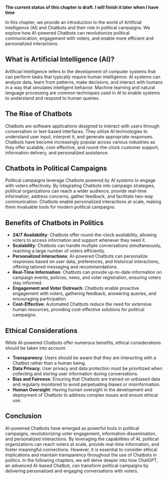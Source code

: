 **The current status of this chapter is draft. I will finish it later when I have time**

In this chapter, we provide an introduction to the world of Artificial Intelligence (AI) and Chatbots and their role in political campaigns. We explore how AI-powered Chatbots can revolutionize political communication, engagement with voters, and enable more efficient and personalized interactions.

What is Artificial Intelligence (AI)?
-------------------------------------

Artificial Intelligence refers to the development of computer systems that can perform tasks that typically require human intelligence. AI systems can analyze data, learn from patterns, make decisions, and interact with humans in a way that simulates intelligent behavior. Machine learning and natural language processing are common techniques used in AI to enable systems to understand and respond to human queries.

The Rise of Chatbots
--------------------

Chatbots are software applications designed to interact with users through conversation or text-based interfaces. They utilize AI technologies to understand user input, interpret it, and generate appropriate responses. Chatbots have become increasingly popular across various industries as they offer scalable, cost-effective, and round-the-clock customer support, information delivery, and personalized assistance.

Chatbots in Political Campaigns
-------------------------------

Political campaigns leverage Chatbots powered by AI systems to engage with voters effectively. By integrating Chatbots into campaign strategies, political organizations can reach a wider audience, provide real-time information, address concerns, gather feedback, and facilitate two-way communication. Chatbots enable personalized interactions at scale, making them invaluable tools for modern political campaigns.

Benefits of Chatbots in Politics
--------------------------------

* **24/7 Availability**: Chatbots offer round-the-clock availability, allowing voters to access information and support whenever they need it.
* **Scalability**: Chatbots can handle multiple conversations simultaneously, reaching a large number of voters efficiently.
* **Personalized Interactions**: AI-powered Chatbots can personalize responses based on user data, preferences, and historical interactions, offering tailored messaging and recommendations.
* **Real-Time Information**: Chatbots can provide up-to-date information on campaign events, policies, news, and voter registration, ensuring voters stay informed.
* **Engagement and Voter Outreach**: Chatbots enable proactive engagement with voters, gathering feedback, answering queries, and encouraging participation.
* **Cost-Effective**: Automated Chatbots reduce the need for extensive human resources, providing cost-effective solutions for political campaigns.

Ethical Considerations
----------------------

While AI-powered Chatbots offer numerous benefits, ethical considerations should be taken into account:

* **Transparency**: Users should be aware that they are interacting with a Chatbot rather than a human being.
* **Data Privacy**: User privacy and data protection must be prioritized when collecting and storing user information during conversations.
* **Bias and Fairness**: Ensuring that Chatbots are trained on unbiased data and regularly monitored to avoid perpetuating biases or misinformation.
* **Human Oversight**: Having human oversight in the development and deployment of Chatbots to address complex issues and ensure ethical use.

Conclusion
----------

AI-powered Chatbots have emerged as powerful tools in political campaigns, revolutionizing voter engagement, information dissemination, and personalized interactions. By leveraging the capabilities of AI, political organizations can reach voters at scale, provide real-time information, and foster meaningful connections. However, it is essential to consider ethical implications and maintain transparency throughout the use of Chatbots in politics. In the following chapters, we will delve deeper into how ChatGPT, an advanced AI-based Chatbot, can transform political campaigns by delivering personalized and engaging conversations with voters.
